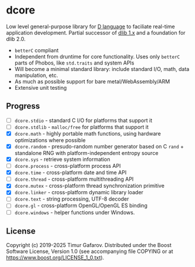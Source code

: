 dcore
=====
Low level general-purpose library for [D language](https://dlang.org) to faciliate real-time application development. Partial successor of [dlib 1.x](https://github.com/gecko0307/dlib) and a foundation for dlib 2.0.

* `betterC` compliant
* Independent from druntime for core functionality. Uses only `betterC` parts of Phobos, like `std.traits` and system APIs
* Will become a minimal standard library: include standard I/O, math, data manipulation, etc.
* As much as possible support for bare metal/WebAssembly/ARM
* Extensive unit testing

Progress
--------
* [ ] `dcore.stdio` - standard C I/O for platforms that support it
* [ ] `dcore.stdlib` - `malloc/free` for platforms that support it
* [x] `dcore.math` - highly portable math functions, using hardware optimizations where possible
* [x] `dcore.random` - presudo-random number generator based on C `rand` + standalone RNG with platform-independent entropy source
* [x] `dcore.sys` - retrieve system information
* [ ] `dcore.process` - cross-platform process API
* [x] `dcore.time` - cross-platform date and time API
* [ ] `dcore.thread` - cross-platform multithreading API
* [x] `dcore.mutex` - cross-platform thread synchronization primitive
* [x] `dcore.linker` - cross-platform dynamic library loader
* [ ] `dcore.text` - string processing, UTF-8 decoder
* [ ] `dcore.gl` - cross-platform OpenGL/OpenGL ES binding
* [ ] `dcore.windows` - helper functions under Windows.

License
-------
Copyright (c) 2019-2025 Timur Gafarov. Distributed under the Boost Software License, Version 1.0 (see accompanying file COPYING or at https://www.boost.org/LICENSE_1_0.txt).

